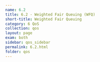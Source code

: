 ```yaml
---
name: 6.2
title: 6.2 - Weighted Fair Queuing (WFQ)
short-title: Weighted Fair Queuing
category: 6 QoS
collection: qos
layout: page
exam: both
sidebar: qos_sidebar
permalink: 6.2.html
folder: qos
---
```


